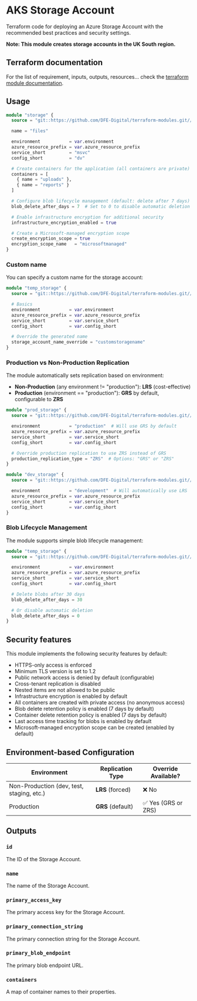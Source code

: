 # AKS Storage Account

Terraform code for deploying an Azure Storage Account with the recommended best practices and security settings.

**Note: This module creates storage accounts in the UK South region.**

## Terraform documentation

For the list of requirement, inputs, outputs, resources... check the [terraform module documentation](tfdocs.md).

## Usage

```terraform
module "storage" {
  source = "git::https://github.com/DFE-Digital/terraform-modules.git//aks/storage_account?ref=stable"

  name = "files"

  environment           = var.environment
  azure_resource_prefix = var.azure_resource_prefix
  service_short         = "msvc"
  config_short          = "dv"

  # Create containers for the application (all containers are private)
  containers = [
    { name = "uploads" },
    { name = "reports" }
  ]

  # Configure blob lifecycle management (default: delete after 7 days)
  blob_delete_after_days = 7  # Set to 0 to disable automatic deletion

  # Enable infrastructure encryption for additional security
  infrastructure_encryption_enabled = true

  # Create a Microsoft-managed encryption scope
  create_encryption_scope = true
  encryption_scope_name   = "microsoftmanaged"
}
```

### Custom name

You can specify a custom name for the storage account:

```terraform
module "temp_storage" {
  source = "git::https://github.com/DFE-Digital/terraform-modules.git//aks/storage_account?ref=stable"

  # Basics
  environment           = var.environment
  azure_resource_prefix = var.azure_resource_prefix
  service_short         = var.service_short
  config_short          = var.config_short

  # Override the generated name
  storage_account_name_override = "customstoragename"
}
```

### Production vs Non-Production Replication

The module automatically sets replication based on environment:

- **Non-Production** (any environment != "production"): **LRS** (cost-effective)
- **Production** (environment == "production"): **GRS** by default, configurable to **ZRS**

```terraform
module "prod_storage" {
  source = "git::https://github.com/DFE-Digital/terraform-modules.git//aks/storage_account?ref=stable"

  environment           = "production"  # Will use GRS by default
  azure_resource_prefix = var.azure_resource_prefix
  service_short         = var.service_short
  config_short          = var.config_short

  # Override production replication to use ZRS instead of GRS
  production_replication_type = "ZRS"  # Options: "GRS" or "ZRS"
}

module "dev_storage" {
  source = "git::https://github.com/DFE-Digital/terraform-modules.git//aks/storage_account?ref=stable"

  environment           = "development"  # Will automatically use LRS
  azure_resource_prefix = var.azure_resource_prefix
  service_short         = var.service_short
  config_short          = var.config_short
}
```

### Blob Lifecycle Management

The module supports simple blob lifecycle management:

```terraform
module "temp_storage" {
  source = "git::https://github.com/DFE-Digital/terraform-modules.git//aks/storage_account?ref=stable"

  environment           = var.environment
  azure_resource_prefix = var.azure_resource_prefix
  service_short         = var.service_short
  config_short          = var.config_short

  # Delete blobs after 30 days
  blob_delete_after_days = 30

  # Or disable automatic deletion
  blob_delete_after_days = 0
}
```

## Security features

This module implements the following security features by default:

- HTTPS-only access is enforced
- Minimum TLS version is set to 1.2
- Public network access is denied by default (configurable)
- Cross-tenant replication is disabled
- Nested items are not allowed to be public
- Infrastructure encryption is enabled by default
- All containers are created with private access (no anonymous access)
- Blob delete retention policy is enabled (7 days by default)
- Container delete retention policy is enabled (7 days by default)
- Last access time tracking for blobs is enabled by default
- Microsoft-managed encryption scope can be created (enabled by default)

## Environment-based Configuration

| Environment                               | Replication Type  | Override Available? |
| ----------------------------------------- | ----------------- | ------------------- |
| Non-Production (dev, test, staging, etc.) | **LRS** (forced)  | ❌ No               |
| Production                                | **GRS** (default) | ✅ Yes (GRS or ZRS) |

## Outputs

### `id`

The ID of the Storage Account.

### `name`

The name of the Storage Account.

### `primary_access_key`

The primary access key for the Storage Account.

### `primary_connection_string`

The primary connection string for the Storage Account.

### `primary_blob_endpoint`

The primary blob endpoint URL.

### `containers`

A map of container names to their properties.
